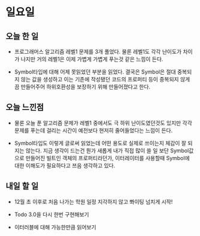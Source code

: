 # 일요일

## 오늘 한 일
- 프로그래머스 알고리즘 레벨1 문제를 3개 풀었다. 물론 레벨1도 각각 난이도가 차이가 나지만 거의 레벨1은 이제 가볍게 가볍게 푸는것 같은 느낌이 든다. 

- Symbol타입에 대해 어제 못읽었던 부분을 읽었다. 결국은 Symbol은 절대 중복되지 않는 값을 생성하고 이는 기존에 작성됐던 코드의 프로퍼티 등이 중복되지 않게끔 만들어주어 하위호환성을 보장하기 위해 만들어졌다고 한다.

## 오늘 느낀점
- 물론 오늘 푼 알고리즘 문제가 레벨1 중에서도 극 하위 난이도였던것도 있지만 각각 문제를 푸는데 걸리는 시간이 예전보다 현저히 줄어들었다는 느낌이 든다.

- Symbol타입도 이렇게 글로써 읽었는데 어떤 용도로 실제로 쓰이는지 체감이 잘 되지는 않는다. 지금 생각이 드는건 뭔가 새롭게 내가 직접 많이 쓸 일 보단 Symbol값으로 만들어진 빌트인 객체의 프로퍼티라던가, 이터레이터를 사용할때 Symbol에 대한 이해도가 필요하다고 쯔음 생각하고 있다.

## 내일 할 일
- 12월 초 이후로 처음 나가는 학원 일정 지각하지 않고 뽜이팅 넘치게 시작!

- Todo 3.0을 다시 한번 구현해보기

- 이터러블에 대해 가능한만큼 읽어보기